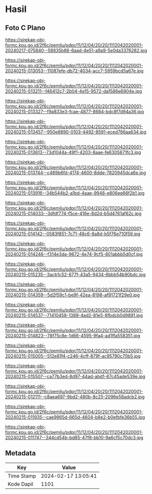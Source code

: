 # Hasil

## Foto C Plano

https://sirekap-obj-formc.kpu.go.id/2f6c/pemilu/pdpr/11/12/04/20/20/1112042020001-20240217-075840--58835b66-6aad-4e51-a9a9-5e0da3376282.jpg

https://sirekap-obj-formc.kpu.go.id/2f6c/pemilu/pdpr/11/12/04/20/20/1112042020001-20240215-013053--11087efe-db72-4034-acc7-5959bcd5a67e.jpg

https://sirekap-obj-formc.kpu.go.id/2f6c/pemilu/pdpr/11/12/04/20/20/1112042020001-20240215-013211--f46412c7-2b04-4e15-9572-da1586e6904e.jpg

https://sirekap-obj-formc.kpu.go.id/2f6c/pemilu/pdpr/11/12/04/20/20/1112042020001-20240215-013327--f9a833e3-fcae-4877-8684-bdc8f7d94a36.jpg

https://sirekap-obj-formc.kpu.go.id/2f6c/pemilu/pdpr/11/12/04/20/20/1112042020001-20240215-013457--950e8890-0103-4492-8591-eced766aa634.jpg

https://sirekap-obj-formc.kpu.go.id/2f6c/pemilu/pdpr/11/12/04/20/20/1112042020001-20240215-013613--73d1044a-49f1-4203-8aae-fe6305871fc3.jpg

https://sirekap-obj-formc.kpu.go.id/2f6c/pemilu/pdpr/11/12/04/20/20/1112042020001-20240215-013744--c489b6fd-4174-4600-8dde-7820945dca6e.jpg

https://sirekap-obj-formc.kpu.go.id/2f6c/pemilu/pdpr/11/12/04/20/20/1112042020001-20240215-013916--34b544b2-a1bd-4aae-9948-e806ee66f2b1.jpg

https://sirekap-obj-formc.kpu.go.id/2f6c/pemilu/pdpr/11/12/04/20/20/1112042020001-20240215-014033--3dfdf774-f5ce-416e-8d2d-b5d4761af62c.jpg

https://sirekap-obj-formc.kpu.go.id/2f6c/pemilu/pdpr/11/12/04/20/20/1112042020001-20240215-014142--0583f851-7c71-48c6-8a8d-b5f76e710f59.jpg

https://sirekap-obj-formc.kpu.go.id/2f6c/pemilu/pdpr/11/12/04/20/20/1112042020001-20240215-014246--f314e3da-9672-4e74-9cf5-801abbb5d0cf.jpg

https://sirekap-obj-formc.kpu.go.id/2f6c/pemilu/pdpr/11/12/04/20/20/1112042020001-20240215-015235--3acb1c52-677f-43a5-9434-6bbb54b90bdc.jpg

https://sirekap-obj-formc.kpu.go.id/2f6c/pemilu/pdpr/11/12/04/20/20/1112042020001-20240215-014359--5d2f59c1-be9f-42ea-8198-af91721f29e0.jpg

https://sirekap-obj-formc.kpu.go.id/2f6c/pemilu/pdpr/11/12/04/20/20/1112042020001-20240215-014537--71410458-1389-4ad2-81e5-8fbdcb0d9891.jpg

https://sirekap-obj-formc.kpu.go.id/2f6c/pemilu/pdpr/11/12/04/20/20/1112042020001-20240215-014823--78f75c8e-1d66-4595-9fa4-ad1ffa558351.jpg

https://sirekap-obj-formc.kpu.go.id/2f6c/pemilu/pdpr/11/12/04/20/20/1112042020001-20240215-015005--512e81f4-c246-4cff-879f-ac95790c70b5.jpg

https://sirekap-obj-formc.kpu.go.id/2f6c/pemilu/pdpr/11/12/04/20/20/1112042020001-20240215-015507--ca77b3ed-8d97-44ad-abd1-67c45ade539e.jpg

https://sirekap-obj-formc.kpu.go.id/2f6c/pemilu/pdpr/11/12/04/20/20/1112042020001-20240215-012111--c8aea697-9bd2-480b-8c25-2096e58adcb2.jpg

https://sirekap-obj-formc.kpu.go.id/2f6c/pemilu/pdpr/11/12/04/20/20/1112042020001-20240215-011935--cae9965d-665d-4604-b8e2-b0efbfe36b55.jpg

https://sirekap-obj-formc.kpu.go.id/2f6c/pemilu/pdpr/11/12/04/20/20/1112042020001-20240215-011747--344cd54b-bd85-47f8-bb10-9a6cf5c70dc3.jpg


## Metadata

| Key        | Value               |
| ---------- | ------------------- |
| Time Stamp | 2024-02-17 13:05:41 |
| Kode Dapil | 1101                |



